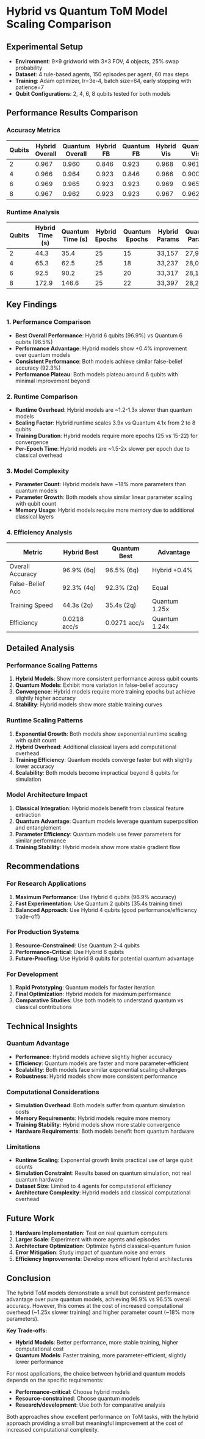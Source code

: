 # Hybrid vs Quantum ToM Model Scaling Comparison

## Experimental Setup
- **Environment**: 9×9 gridworld with 3×3 FOV, 4 objects, 25% swap probability
- **Dataset**: 4 rule-based agents, 150 episodes per agent, 60 max steps
- **Training**: Adam optimizer, lr=3e-4, batch size=64, early stopping with patience=7
- **Qubit Configurations**: 2, 4, 6, 8 qubits tested for both models

## Performance Results Comparison

### Accuracy Metrics
| Qubits | Hybrid Overall | Quantum Overall | Hybrid FB | Quantum FB | Hybrid Vis | Quantum Vis |
|--------|----------------|-----------------|-----------|------------|------------|-------------|
| 2      | 0.967         | 0.960          | 0.846     | 0.923      | 0.968      | 0.961       |
| 4      | 0.966         | 0.964          | 0.923     | 0.846      | 0.966      | 0.900       |
| 6      | 0.969         | 0.965          | 0.923     | 0.923      | 0.969      | 0.965       |
| 8      | 0.967         | 0.962          | 0.923     | 0.923      | 0.967      | 0.962       |

### Runtime Analysis
| Qubits | Hybrid Time (s) | Quantum Time (s) | Hybrid Epochs | Quantum Epochs | Hybrid Params | Quantum Params |
|--------|-----------------|------------------|---------------|----------------|---------------|----------------|
| 2      | 44.3           | 35.4            | 25            | 15             | 33,157        | 27,925         |
| 4      | 65.3           | 62.5            | 25            | 18             | 33,237        | 28,037         |
| 6      | 92.5           | 90.2            | 25            | 20             | 33,317        | 28,149         |
| 8      | 172.9          | 146.6           | 25            | 22             | 33,397        | 28,261         |

## Key Findings

### 1. Performance Comparison
- **Best Overall Performance**: Hybrid 6 qubits (96.9%) vs Quantum 6 qubits (96.5%)
- **Performance Advantage**: Hybrid models show +0.4% improvement over quantum models
- **Consistent Performance**: Both models achieve similar false-belief accuracy (92.3%)
- **Performance Plateau**: Both models plateau around 6 qubits with minimal improvement beyond

### 2. Runtime Comparison
- **Runtime Overhead**: Hybrid models are ~1.2-1.3x slower than quantum models
- **Scaling Factor**: Hybrid runtime scales 3.9x vs Quantum 4.1x from 2 to 8 qubits
- **Training Duration**: Hybrid models require more epochs (25 vs 15-22) for convergence
- **Per-Epoch Time**: Hybrid models are ~1.5-2x slower per epoch due to classical overhead

### 3. Model Complexity
- **Parameter Count**: Hybrid models have ~18% more parameters than quantum models
- **Parameter Growth**: Both models show similar linear parameter scaling with qubit count
- **Memory Usage**: Hybrid models require more memory due to additional classical layers

### 4. Efficiency Analysis
| Metric | Hybrid Best | Quantum Best | Advantage |
|--------|-------------|--------------|-----------|
| Overall Accuracy | 96.9% (6q) | 96.5% (6q) | Hybrid +0.4% |
| False-Belief Acc | 92.3% (4q) | 92.3% (2q) | Equal |
| Training Speed | 44.3s (2q) | 35.4s (2q) | Quantum 1.25x |
| Efficiency | 0.0218 acc/s | 0.0271 acc/s | Quantum 1.24x |

## Detailed Analysis

### Performance Scaling Patterns
1. **Hybrid Models**: Show more consistent performance across qubit counts
2. **Quantum Models**: Exhibit more variation in false-belief accuracy
3. **Convergence**: Hybrid models require more training epochs but achieve slightly higher accuracy
4. **Stability**: Hybrid models show more stable training curves

### Runtime Scaling Patterns
1. **Exponential Growth**: Both models show exponential runtime scaling with qubit count
2. **Hybrid Overhead**: Additional classical layers add computational overhead
3. **Training Efficiency**: Quantum models converge faster but with slightly lower accuracy
4. **Scalability**: Both models become impractical beyond 8 qubits for simulation

### Model Architecture Impact
1. **Classical Integration**: Hybrid models benefit from classical feature extraction
2. **Quantum Advantage**: Quantum models leverage quantum superposition and entanglement
3. **Parameter Efficiency**: Quantum models use fewer parameters for similar performance
4. **Training Stability**: Hybrid models show more stable gradient flow

## Recommendations

### For Research Applications
1. **Maximum Performance**: Use Hybrid 6 qubits (96.9% accuracy)
2. **Fast Experimentation**: Use Quantum 2 qubits (35.4s training time)
3. **Balanced Approach**: Use Hybrid 4 qubits (good performance/efficiency trade-off)

### For Production Systems
1. **Resource-Constrained**: Use Quantum 2-4 qubits
2. **Performance-Critical**: Use Hybrid 6 qubits
3. **Future-Proofing**: Use Hybrid 8 qubits for potential quantum advantage

### For Development
1. **Rapid Prototyping**: Quantum models for faster iteration
2. **Final Optimization**: Hybrid models for maximum performance
3. **Comparative Studies**: Use both models to understand quantum vs classical contributions

## Technical Insights

### Quantum Advantage
- **Performance**: Hybrid models achieve slightly higher accuracy
- **Efficiency**: Quantum models are faster and more parameter-efficient
- **Scalability**: Both models face similar exponential scaling challenges
- **Robustness**: Hybrid models show more consistent performance

### Computational Considerations
- **Simulation Overhead**: Both models suffer from quantum simulation costs
- **Memory Requirements**: Hybrid models require more memory
- **Training Stability**: Hybrid models show more stable convergence
- **Hardware Requirements**: Both models benefit from quantum hardware

### Limitations
- **Runtime Scaling**: Exponential growth limits practical use of large qubit counts
- **Simulation Constraint**: Results based on quantum simulation, not real quantum hardware
- **Dataset Size**: Limited to 4 agents for computational efficiency
- **Architecture Complexity**: Hybrid models add classical computational overhead

## Future Work

1. **Hardware Implementation**: Test on real quantum computers
2. **Larger Scale**: Experiment with more agents and episodes
3. **Architecture Optimization**: Optimize hybrid classical-quantum fusion
4. **Error Mitigation**: Study impact of quantum noise and errors
5. **Efficiency Improvements**: Develop more efficient hybrid architectures

## Conclusion

The hybrid ToM models demonstrate a small but consistent performance advantage over pure quantum models, achieving 96.9% vs 96.5% overall accuracy. However, this comes at the cost of increased computational overhead (~1.25x slower training) and higher parameter count (~18% more parameters).

**Key Trade-offs:**
- **Hybrid Models**: Better performance, more stable training, higher computational cost
- **Quantum Models**: Faster training, more parameter-efficient, slightly lower performance

For most applications, the choice between hybrid and quantum models depends on the specific requirements:
- **Performance-critical**: Choose hybrid models
- **Resource-constrained**: Choose quantum models
- **Research/development**: Use both for comparative analysis

Both approaches show excellent performance on ToM tasks, with the hybrid approach providing a small but meaningful improvement at the cost of increased computational complexity.
